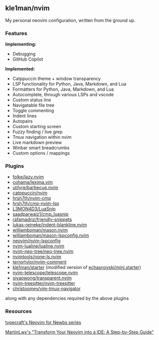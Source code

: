 ## kle1man/nvim

My personal neovim configuration, written from the ground up.

### Features

**Implementing:**

- Debugging
- GitHub Copilot

**Implemented:**

- Catppuccin theme + window transparency
- LSP functionality for Python, Java, Markdown, and Lua
- Formatters for Python, Java, Markdown, and Lua
- Autocomplete, through various LSPs and vscode
- Custom status line
- Navigatable file tree
- Toggle commenting
- Indent lines
- Autopairs
- Custom starting screen
- Fuzzy finding / live grep
- Tmux navigation within nvim
- Live markdown preview
- Winbar smart breadcrumbs
- Custom options / mappings

### Plugins

- [folke/lazy.nvim](https://github.com/folke/lazy.nvim#-plugin-spec)
- [cohama/lexima.vim](https://github.com/cohama/lexima.vim)
- [utilyre/barbecue.nvim](https://github.com/utilyre/barbecue.nvim)
- [catppuccin/nvim](https://github.com/catppuccin/nvim)
- [hrsh7th/nvim-cmp](https://github.com/hrsh7th/nvim-cmp)
- [hrsh7th/cmp-nvim-lsp](https://github.com/hrsh7th/cmp-nvim-lsp)
- [L3MON4D3/LuaSnip](https://github.com/L3MON4D3/LuaSnip)
- [saadparwaiz1/cmp_luasnip](https://github.com/saadparwaiz1/cmp_luasnip)
- [rafamadriz/friendly-snippets](https://github.com/rafamadriz/friendly-snippets)
- [lukas-reineke/indent-blankline.nvim](https://github.com/lukas-reineke/indent-blankline.nvim)
- [williamboman/mason.nvim](https://github.com/williamboman/mason.nvim)
- [williamboman/mason-lspconfig.nvim](https://github.com/williamboman/mason-lspconfig.nvim)
- [neovim/nvim-lspconfig](https://github.com/neovim/nvim-lspconfig)
- [nvim-lualine/lualine.nvim](https://github.com/nvim-lualine/lualine.nvim)
- [nvim-neo-tree/neo-tree.nvim](https://github.com/nvim-neo-tree/neo-tree.nvim)
- [nvimtools/none-ls.nvim](https://github.com/nvimtools/none-ls.nvim)
- [terrortylor/nvim-comment](https://github.com/terrortylor/nvim-comment)
- [kle1man/starter](https://github.com/kle1man/nvim/blob/846a79eeeeb4d0ef9d4271df195aa88e85146d23/custom/starter/starter.lua) (modified version of [echasnovski/mini.starter](https://github.com/echasnovski/mini.nvim/blob/b7403ad0c2a4dab777244171ca1b7e8c89696584/lua/mini/starter.lua))
- [nvim-telescope/telescope.nvim](https://github.com/nvim-telescope/telescope.nvim?tab=readme-ov-file#getting-started)
- [xiyaowong/transparent.nvim](https://github.com/xiyaowong/transparent.nvim)
- [nvim-treesitter/nvim-treesitter](https://github.com/nvim-treesitter/nvim-treesitter)
- [christoomey/vim-tmux-navigator](https://github.com/christoomey/vim-tmux-navigator)

along with any dependencies required by the above plugins

### Resources

[typecraft's Neovim for Newbs series](https://youtube.com/playlist?list=PLsz00TDipIffreIaUNk64KxTIkQaGguqn&si=lO29X1QNw30iseW0)

[MartinLwx's "Transform Your Neovim into a IDE: A Step-by-Step Guide"](https://martinlwx.github.io/en/config-neovim-from-scratch/)
